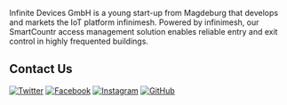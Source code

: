 
Infinite Devices GmbH is a young start-up from Magdeburg that develops and markets the IoT platform infinimesh. Powered by infinimesh, our SmartCountr access management solution enables reliable entry and exit control in highly frequented buildings.

## Contact Us
<!-- Please don't remove this: Grab your social icons from https://github.com/carlsednaoui/gitsocial -->

<!-- display the social media buttons in your README -->

[![Twitter][1.1]][1]
[![Facebook][2.1]][2]
[![Instagram][3.1]][3]
[![GitHub][4.1]][4]



<!-- links to social media icons -->
<!-- no need to change these -->

<!-- icons with padding -->

[1.1]: http://i.imgur.com/tXSoThF.png (twitter icon)
[2.1]: http://i.imgur.com/P3YfQoD.png (facebook icon)
[3.1]: http://imgur.com/J5de1Gn (instagram icon)
[4.1]: http://i.imgur.com/0o48UoR.png (github icon)


<!-- links to your social media accounts -->
<!-- update these accordingly -->

[1]: http://www.twitter.com/infinitedevices
[2]: http://www.facebook.com/infinitedevices
[3]: https://www.instagram.com/infinitedevices
[4]: http://www.github.com/infinitedevices
